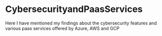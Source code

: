 # CybersecurityandPaasServices
Here I have mentioned my findings about the cybersecurity features and various paas services offered by Azure, AWS and GCP
